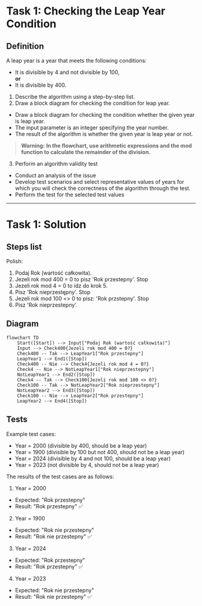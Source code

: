 # Task 1: Checking the Leap Year Condition

## Definition
A leap year is a year that meets the following conditions:
* It is divisible by 4 and not divisible by 100,  
  **or**  
* It is divisible by 400.

1. Describe the algorithm using a step-by-step list.
2. Draw a block diagram for checking the condition for leap year.
* Draw a block diagram for checking the condition whether the given year is leap year.
* The input parameter is an integer specifying the year number.
* The result of the algorithm is whether the given year is leap year or not.

> **Warning:**
> **In the flowchart, use arithmetic expressions and the mod function to calculate the remainder of the division.**

3. Perform an algorithm validity test
*  Conduct an analysis of the issue
*  Develop test scenarios and select representative values of years for which you will check the correctness of the algorithm through the test.
*  Perform the test for the selected test values


---
# Task 1: Solution

## Steps list

Polish:
1. Podaj Rok (wartość całkowita).
2. Jezeli rok mod 400 = 0 to pisz 'Rok przestepny'. Stop
3. Jezeli rok mod 4 = 0 to idz do krok 5.
4. Pisz 'Rok nieprzestępny'. Stop
5. Jezeli rok mod 100 <> 0 to pisz: 'Rok przstepny'. Stop
6. Pisz 'Rok nieprzestepny'.


## Diagram 

```mermaid
flowchart TD
    Start([Start]) --> Input["Podaj Rok (wartość całkowita)"]
    Input --> Check400{Jezeli rok mod 400 = 0?}
    Check400 -- Tak --> LeapYear1["Rok przestepny"]
    LeapYear1 --> End1([Stop])
    Check400 -- Nie --> Check4{Jezeli rok mod 4 = 0?}
    Check4 -- Nie --> NotLeapYear1["Rok nieprzestepny"]
    NotLeapYear1 --> End2([Stop])
    Check4 -- Tak --> Check100{Jezeli rok mod 100 <> 0?}
    Check100 -- Tak --> NotLeapYear2["Rok nieprzestepny"]
    NotLeapYear2 --> End3([Stop])
    Check100 -- Nie --> LeapYear2["Rok przestepny"]
    LeapYear2 --> End4([Stop])
```
## Tests

Example test cases:
* Year = 2000 (divisible by 400, should be a leap year)
* Year = 1900 (divisible by 100 but not 400, should not be a leap year)
* Year = 2024 (divisible by 4 and not 100, should be a leap year)
* Year = 2023 (not divisible by 4, should not be a leap year)


The results of the test cases are as follows:
1.	Year = 2000
* Expected: "Rok przestepny"
* Result: "Rok przestepny" ✅

2.	Year = 1900
* Expected: "Rok nie przestepny"
* Result: "Rok nie przestepny" ✅

3.	Year = 2024
* Expected: "Rok przestepny"
* Result: "Rok przestepny" ✅

4.	Year = 2023
* Expected: "Rok nie przestepny"
* Result: "Rok nie przestepny" ✅